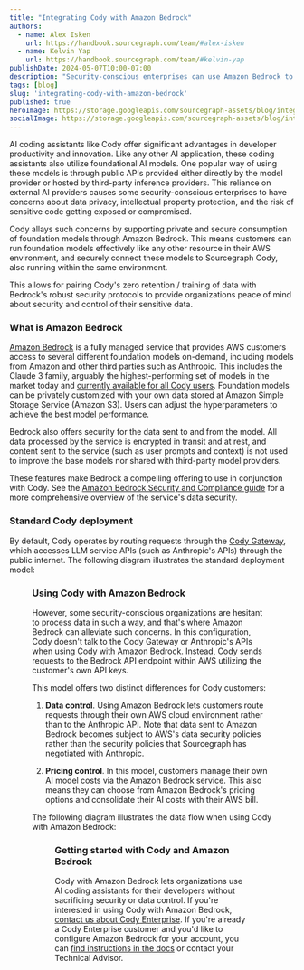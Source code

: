 ```yaml
---
title: "Integrating Cody with Amazon Bedrock"
authors:
  - name: Alex Isken
    url: https://handbook.sourcegraph.com/team/#alex-isken
  - name: Kelvin Yap
    url: https://handbook.sourcegraph.com/team/#kelvin-yap
publishDate: 2024-05-07T10:00-07:00
description: "Security-conscious enterprises can use Amazon Bedrock to provide the LLM backend for Cody."
tags: [blog]
slug: 'integrating-cody-with-amazon-bedrock'
published: true
heroImage: https://storage.googleapis.com/sourcegraph-assets/blog/integrating-cody-with-amazon-bedrock/amazon-bedrock-hero.png
socialImage: https://storage.googleapis.com/sourcegraph-assets/blog/integrating-cody-with-amazon-bedrock/amazon-bedrock-hero.png
---
```


AI coding assistants like Cody offer significant advantages in developer productivity and innovation. Like any other AI application, these coding assistants also utilize foundational AI models. One popular way of using these models is through public APIs provided either directly by the model provider or hosted by third-party inference providers. This reliance on external AI providers causes some security-conscious enterprises to have concerns about data privacy, intellectual property protection, and the risk of sensitive code getting exposed or compromised.

Cody allays such concerns by supporting private and secure consumption of foundation models through Amazon Bedrock. This means customers can run foundation models effectively like any other resource in their AWS environment, and securely connect these models to Sourcegraph Cody, also running within the same environment.

This allows for pairing Cody's zero retention / training of data with Bedrock's robust security protocols to provide organizations peace of mind about security and control of their sensitive data.

### What is Amazon Bedrock

[Amazon Bedrock](https://aws.amazon.com/bedrock/) is a fully managed service that provides AWS customers access to several different foundation models on-demand, including models from Amazon and other third parties such as Anthropic. This includes the Claude 3 family, arguably the highest-performing set of models in the market today and [currently available for all Cody users](https://sourcegraph.com/blog/claude-3-now-available-in-cody). Foundation models can be privately customized with your own data stored at Amazon Simple Storage Service (Amazon S3). Users can adjust the hyperparameters to achieve the best model performance.

Bedrock also offers security for the data sent to and from the model. All data processed by the service is encrypted in transit and at rest, and content sent to the service (such as user prompts and context) is not used to improve the base models nor shared with third-party model providers.

These features make Bedrock a compelling offering to use in conjunction with Cody. See the [Amazon Bedrock Security and Compliance guide](https://aws.amazon.com/bedrock/security-compliance/) for a more comprehensive overview of the service's data security.

### Standard Cody deployment

By default, Cody operates by routing requests through the [Cody Gateway](https://sourcegraph.com/docs/cody/core-concepts/cody-gateway), which accesses LLM service APIs (such as Anthropic's APIs) through the public internet. The following diagram illustrates the standard deployment model:

<Figure
    src="https://storage.googleapis.com/sourcegraph-assets/blog/integrating-cody-with-amazon-bedrock/enterprise-architecture-cloud-v2.png"
    alt="A diagram showing how Cody talks to the Anthropic API."
/>

### Using Cody with Amazon Bedrock

However, some security-conscious organizations are hesitant to process data in such a way, and that's where Amazon Bedrock can alleviate such concerns. In this configuration, Cody doesn't talk to the Cody Gateway or Anthropic's APIs when using Cody with Amazon Bedrock. Instead, Cody sends requests to the Bedrock API endpoint within AWS utilizing the customer's own API keys.

This model offers two distinct differences for Cody customers:

1.  **Data control**. Using Amazon Bedrock lets customers route requests through their own AWS cloud environment rather than to the Anthropic API. Note that data sent to Amazon Bedrock becomes subject to AWS's data security policies rather than the security policies that Sourcegraph has negotiated with Anthropic.

2.  **Pricing control**. In this model, customers manage their own AI model costs via the Amazon Bedrock service. This also means they can choose from Amazon Bedrock's pricing options and consolidate their AI costs with their AWS bill.

The following diagram illustrates the data flow when using Cody with Amazon Bedrock:

<Figure
    src="https://storage.googleapis.com/sourcegraph-assets/blog/integrating-cody-with-amazon-bedrock/enterprise-architecture-aws-v0.png"
    alt="A diagram showing the dataflow with Anthropic when using Cody with AWS Bedrock."
/>

### Getting started with Cody and Amazon Bedrock

Cody with Amazon Bedrock lets organizations use AI coding assistants for their developers without sacrificing security or data control. If you're interested in using Cody with Amazon Bedrock, [contact us about Cody Enterprise](https://sourcegraph.com/contact/request-info). If you're already a Cody Enterprise customer and you'd like to configure Amazon Bedrock for your account, you can [find instructions in the docs](https://sourcegraph.com/docs/cody/clients/enable-cody-enterprise#anthropic-claude-through-aws-bedrock) or contact your Technical Advisor.
